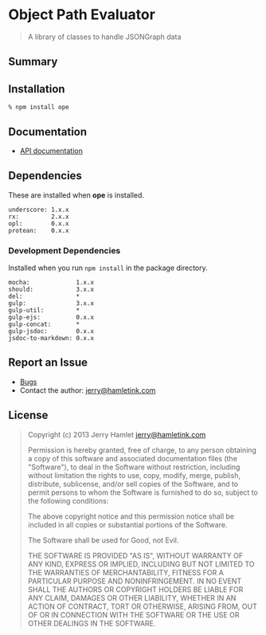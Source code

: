 Object Path Evaluator
=====================

> A library of classes to handle JSONGraph data



Summary
-------




Installation
------------

~~~
% npm install ope
~~~



Documentation
-------------

* [API documentation](API.md)




Dependencies
------------

These are installed when **ope** is installed.

~~~
underscore: 1.x.x
rx:         2.x.x
opl:        0.x.x
protean:    0.x.x
~~~

### Development Dependencies ###

Installed when you run `npm install` in the package directory.

~~~
mocha:             1.x.x
should:            3.x.x
del:               *
gulp:              3.x.x
gulp-util:         *
gulp-ejs:          0.x.x
gulp-concat:       *
gulp-jsdoc:        0.x.x
jsdoc-to-markdown: 0.x.x
~~~



Report an Issue
---------------

* [Bugs](http://github.com/jhamlet/ope/issues)
* Contact the author: <jerry@hamletink.com>



License
-------

> Copyright (c) 2013 Jerry Hamlet <jerry@hamletink.com>
> 
> Permission is hereby granted, free of charge, to any person
> obtaining a copy of this software and associated documentation
> files (the "Software"), to deal in the Software without
> restriction, including without limitation the rights to use,
> copy, modify, merge, publish, distribute, sublicense, and/or sell
> copies of the Software, and to permit persons to whom the
> Software is furnished to do so, subject to the following
> conditions:
> 
> The above copyright notice and this permission notice shall be
> included in all copies or substantial portions of the Software.
> 
> The Software shall be used for Good, not Evil.
> 
> THE SOFTWARE IS PROVIDED "AS IS", WITHOUT WARRANTY OF ANY KIND,
> EXPRESS OR IMPLIED, INCLUDING BUT NOT LIMITED TO THE WARRANTIES
> OF MERCHANTABILITY, FITNESS FOR A PARTICULAR PURPOSE AND
> NONINFRINGEMENT. IN NO EVENT SHALL THE AUTHORS OR COPYRIGHT
> HOLDERS BE LIABLE FOR ANY CLAIM, DAMAGES OR OTHER LIABILITY,
> WHETHER IN AN ACTION OF CONTRACT, TORT OR OTHERWISE, ARISING
> FROM, OUT OF OR IN CONNECTION WITH THE SOFTWARE OR THE USE OR
> OTHER DEALINGS IN THE SOFTWARE.
